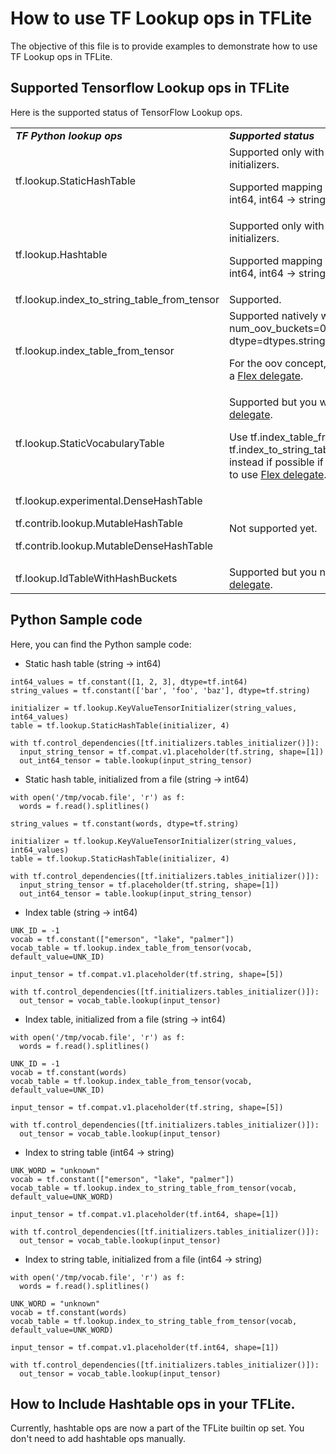 # How to use TF Lookup ops in TFLite

The objective of this file is to provide examples to demonstrate how to use TF
Lookup ops in TFLite.

## Supported Tensorflow Lookup ops in TFLite

Here is the supported status of TensorFlow Lookup ops.

<table>
  <tr>
   <td><strong><em>TF Python lookup ops</em></strong>
   </td>
   <td colspan="5" ><strong><em>Supported status</em></strong>
   </td>
  </tr>
  <tr>
   <td rowspan="2" >tf.lookup.StaticHashTable
   </td>
   <td rowspan="2" colspan="5" >Supported only with tensor initializers.
<p>
Supported mapping type: string → int64, int64 → string
   </td>
  </tr>
  <tr>
  </tr>
  <tr>
   <td rowspan="2" >tf.lookup.Hashtable
   </td>
   <td rowspan="2" colspan="5" >Supported only with tensor initializers.
<p>
Supported mapping type: string → int64, int64 → string
   </td>
  </tr>
  <tr>
  </tr>
  <tr>
   <td rowspan="2" >tf.lookup.index_to_string_table_from_tensor
   </td>
   <td rowspan="2" colspan="5" >Supported.
   </td>
  </tr>
  <tr>
  </tr>
  <tr>
   <td rowspan="2" >tf.lookup.index_table_from_tensor
   </td>
   <td rowspan="2" colspan="5" >Supported natively when num_oov_buckets=0 and dtype=dtypes.string.
<p>
For the oov concept, you will need a <a href="https://www.tensorflow.org/lite/guide/ops_select" title="Select TensorFlow operators to use in TensorFlow Lite">Flex delegate</a>.
   </td>
  </tr>
  <tr>
  </tr>
  <tr>
   <td>tf.lookup.StaticVocabularyTable
   </td>
   <td colspan="5" >Supported but you will need a <a href="https://www.tensorflow.org/lite/guide/ops_select" title="Select TensorFlow operators to use in TensorFlow Lite">Flex delegate</a>.
<p>
Use tf.index_table_from_tensor or tf.index_to_string_table_from_tensor instead if possible if you don’t want to use <a href="https://www.tensorflow.org/lite/guide/ops_select" title="Select TensorFlow operators to use in TensorFlow Lite">Flex delegate</a>.
   </td>
  </tr>
  <tr>
   <td>tf.lookup.experimental.DenseHashTable
<p>
tf.contrib.lookup.MutableHashTable
<p>
tf.contrib.lookup.MutableDenseHashTable
   </td>
   <td colspan="5" >Not supported yet.
   </td>
  </tr>
  <tr>
   <td>tf.lookup.IdTableWithHashBuckets
   </td>
   <td colspan="5" >Supported but you need a <a href="https://www.tensorflow.org/lite/guide/ops_select" title="Select TensorFlow operators to use in TensorFlow Lite">Flex delegate</a>.
   </td>
  </tr>
</table>

## Python Sample code

Here, you can find the Python sample code:



*   Static hash table (string → int64)

```
int64_values = tf.constant([1, 2, 3], dtype=tf.int64)
string_values = tf.constant(['bar', 'foo', 'baz'], dtype=tf.string)

initializer = tf.lookup.KeyValueTensorInitializer(string_values, int64_values)
table = tf.lookup.StaticHashTable(initializer, 4)

with tf.control_dependencies([tf.initializers.tables_initializer()]):
  input_string_tensor = tf.compat.v1.placeholder(tf.string, shape=[1])
  out_int64_tensor = table.lookup(input_string_tensor)
```

*   Static hash table, initialized from a file (string → int64)

```
with open('/tmp/vocab.file', 'r') as f:
  words = f.read().splitlines()

string_values = tf.constant(words, dtype=tf.string)

initializer = tf.lookup.KeyValueTensorInitializer(string_values, int64_values)
table = tf.lookup.StaticHashTable(initializer, 4)

with tf.control_dependencies([tf.initializers.tables_initializer()]):
  input_string_tensor = tf.placeholder(tf.string, shape=[1])
  out_int64_tensor = table.lookup(input_string_tensor)
```

*   Index table (string → int64)

```
UNK_ID = -1
vocab = tf.constant(["emerson", "lake", "palmer"])
vocab_table = tf.lookup.index_table_from_tensor(vocab, default_value=UNK_ID)

input_tensor = tf.compat.v1.placeholder(tf.string, shape=[5])

with tf.control_dependencies([tf.initializers.tables_initializer()]):
  out_tensor = vocab_table.lookup(input_tensor)
```

*   Index table, initialized from a file (string → int64)

```
with open('/tmp/vocab.file', 'r') as f:
  words = f.read().splitlines()

UNK_ID = -1
vocab = tf.constant(words)
vocab_table = tf.lookup.index_table_from_tensor(vocab, default_value=UNK_ID)

input_tensor = tf.compat.v1.placeholder(tf.string, shape=[5])

with tf.control_dependencies([tf.initializers.tables_initializer()]):
  out_tensor = vocab_table.lookup(input_tensor)
```

*   Index to string table (int64 → string)

```
UNK_WORD = "unknown"
vocab = tf.constant(["emerson", "lake", "palmer"])
vocab_table = tf.lookup.index_to_string_table_from_tensor(vocab, default_value=UNK_WORD)

input_tensor = tf.compat.v1.placeholder(tf.int64, shape=[1])

with tf.control_dependencies([tf.initializers.tables_initializer()]):
  out_tensor = vocab_table.lookup(input_tensor)
```

*   Index to string table, initialized from a file (int64 → string)

```
with open('/tmp/vocab.file', 'r') as f:
  words = f.read().splitlines()

UNK_WORD = "unknown"
vocab = tf.constant(words)
vocab_table = tf.lookup.index_to_string_table_from_tensor(vocab, default_value=UNK_WORD)

input_tensor = tf.compat.v1.placeholder(tf.int64, shape=[1])

with tf.control_dependencies([tf.initializers.tables_initializer()]):
  out_tensor = vocab_table.lookup(input_tensor)
```

## How to Include Hashtable ops in your TFLite.

Currently, hashtable ops are now a part of the TFLite builtin op set. You don't
need to add hashtable ops manually.

